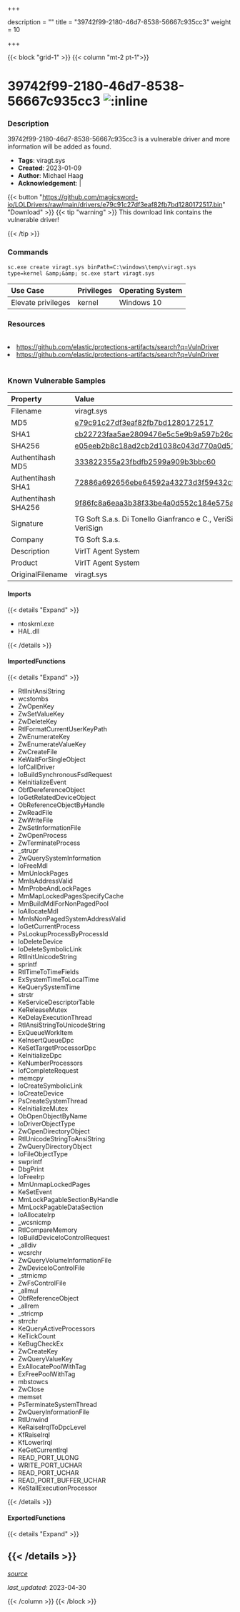 +++

description = ""
title = "39742f99-2180-46d7-8538-56667c935cc3"
weight = 10

+++


{{< block "grid-1" >}}
{{< column "mt-2 pt-1">}}


# 39742f99-2180-46d7-8538-56667c935cc3 ![:inline](/images/twitter_verified.png) 


### Description

39742f99-2180-46d7-8538-56667c935cc3 is a vulnerable driver and more information will be added as found.
- **Tags**: viragt.sys
- **Created**: 2023-01-09
- **Author**: Michael Haag
- **Acknowledgement**:  | [](https://twitter.com/)

{{< button "https://github.com/magicsword-io/LOLDrivers/raw/main/drivers/e79c91c27df3eaf82fb7bd1280172517.bin" "Download" >}}
{{< tip "warning" >}}
This download link contains the vulnerable driver!

{{< /tip >}}

### Commands

```
sc.exe create viragt.sys binPath=C:\windows\temp\viragt.sys type=kernel &amp;&amp; sc.exe start viragt.sys
```

| Use Case | Privileges | Operating System | 
|:---- | ---- | ---- |
| Elevate privileges | kernel | Windows 10 |

### Resources
<br>
<li><a href=" https://github.com/elastic/protections-artifacts/search?q=VulnDriver"> https://github.com/elastic/protections-artifacts/search?q=VulnDriver</a></li>
<li><a href="https://github.com/elastic/protections-artifacts/search?q=VulnDriver">https://github.com/elastic/protections-artifacts/search?q=VulnDriver</a></li>
<br>

### Known Vulnerable Samples

| Property           | Value |
|:-------------------|:------|
| Filename           | viragt.sys |
| MD5                | [e79c91c27df3eaf82fb7bd1280172517](https://www.virustotal.com/gui/file/e79c91c27df3eaf82fb7bd1280172517) |
| SHA1               | [cb22723faa5ae2809476e5c5e9b9a597b26cab9b](https://www.virustotal.com/gui/file/cb22723faa5ae2809476e5c5e9b9a597b26cab9b) |
| SHA256             | [e05eeb2b8c18ad2cb2d1038c043d770a0d51b96b748bc34be3e7fc6f3790ce53](https://www.virustotal.com/gui/file/e05eeb2b8c18ad2cb2d1038c043d770a0d51b96b748bc34be3e7fc6f3790ce53) |
| Authentihash MD5   | [333822355a23fbdfb2599a909b3bbc60](https://www.virustotal.com/gui/search/authentihash%253A333822355a23fbdfb2599a909b3bbc60) |
| Authentihash SHA1  | [72886a692656ebe64592a43273d3f59432cfbf9a](https://www.virustotal.com/gui/search/authentihash%253A72886a692656ebe64592a43273d3f59432cfbf9a) |
| Authentihash SHA256| [9f86fc8a6eaa3b38f33be4a0d552c184e575afa50a60df7383c06a394e3926d8](https://www.virustotal.com/gui/search/authentihash%253A9f86fc8a6eaa3b38f33be4a0d552c184e575afa50a60df7383c06a394e3926d8) |
| Signature         | TG Soft S.a.s. Di Tonello Gianfranco e C., VeriSign Class 3 Code Signing 2010 CA, VeriSign   |
| Company           | TG Soft S.a.s. |
| Description       | VirIT Agent System |
| Product           | VirIT Agent System |
| OriginalFilename  | viragt.sys |


#### Imports
{{< details "Expand" >}}
* ntoskrnl.exe
* HAL.dll

{{< /details >}}
#### ImportedFunctions
{{< details "Expand" >}}
* RtlInitAnsiString
* wcstombs
* ZwOpenKey
* ZwSetValueKey
* ZwDeleteKey
* RtlFormatCurrentUserKeyPath
* ZwEnumerateKey
* ZwEnumerateValueKey
* ZwCreateFile
* KeWaitForSingleObject
* IofCallDriver
* IoBuildSynchronousFsdRequest
* KeInitializeEvent
* ObfDereferenceObject
* IoGetRelatedDeviceObject
* ObReferenceObjectByHandle
* ZwReadFile
* ZwWriteFile
* ZwSetInformationFile
* ZwOpenProcess
* ZwTerminateProcess
* _strupr
* ZwQuerySystemInformation
* IoFreeMdl
* MmUnlockPages
* MmIsAddressValid
* MmProbeAndLockPages
* MmMapLockedPagesSpecifyCache
* MmBuildMdlForNonPagedPool
* IoAllocateMdl
* MmIsNonPagedSystemAddressValid
* IoGetCurrentProcess
* PsLookupProcessByProcessId
* IoDeleteDevice
* IoDeleteSymbolicLink
* RtlInitUnicodeString
* sprintf
* RtlTimeToTimeFields
* ExSystemTimeToLocalTime
* KeQuerySystemTime
* strstr
* KeServiceDescriptorTable
* KeReleaseMutex
* KeDelayExecutionThread
* RtlAnsiStringToUnicodeString
* ExQueueWorkItem
* KeInsertQueueDpc
* KeSetTargetProcessorDpc
* KeInitializeDpc
* KeNumberProcessors
* IofCompleteRequest
* memcpy
* IoCreateSymbolicLink
* IoCreateDevice
* PsCreateSystemThread
* KeInitializeMutex
* ObOpenObjectByName
* IoDriverObjectType
* ZwOpenDirectoryObject
* RtlUnicodeStringToAnsiString
* ZwQueryDirectoryObject
* IoFileObjectType
* swprintf
* DbgPrint
* IoFreeIrp
* MmUnmapLockedPages
* KeSetEvent
* MmLockPagableSectionByHandle
* MmLockPagableDataSection
* IoAllocateIrp
* _wcsnicmp
* RtlCompareMemory
* IoBuildDeviceIoControlRequest
* _alldiv
* wcsrchr
* ZwQueryVolumeInformationFile
* ZwDeviceIoControlFile
* _strnicmp
* ZwFsControlFile
* _allmul
* ObfReferenceObject
* _allrem
* _stricmp
* strrchr
* KeQueryActiveProcessors
* KeTickCount
* KeBugCheckEx
* ZwCreateKey
* ZwQueryValueKey
* ExAllocatePoolWithTag
* ExFreePoolWithTag
* mbstowcs
* ZwClose
* memset
* PsTerminateSystemThread
* ZwQueryInformationFile
* RtlUnwind
* KeRaiseIrqlToDpcLevel
* KfRaiseIrql
* KfLowerIrql
* KeGetCurrentIrql
* READ_PORT_ULONG
* WRITE_PORT_UCHAR
* READ_PORT_UCHAR
* READ_PORT_BUFFER_UCHAR
* KeStallExecutionProcessor

{{< /details >}}
#### ExportedFunctions
{{< details "Expand" >}}

{{< /details >}}
-----



[*source*](https://github.com/magicsword-io/LOLDrivers/tree/main/yaml/39742f99-2180-46d7-8538-56667c935cc3.yaml)

*last_updated:* 2023-04-30








{{< /column >}}
{{< /block >}}
